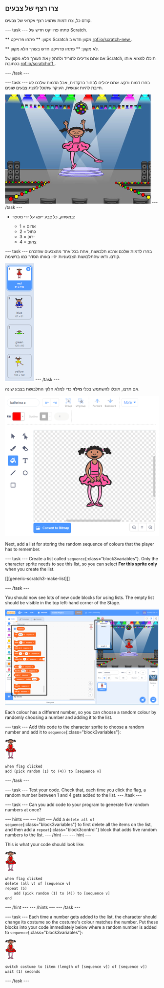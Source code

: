 ## צרו רצף של צבעים

קודם כל, צרו דמות שתציג רצף אקראי של צבעים.

\--- task \--- פתחו פרוייקט חדש של Scratch.

** מקוון: ** פתחו פרוייקט Scratch מקוון חדש ב [ rpf.io/scratch-new ](https://rpf.io/scratchon).

** לא מקוון: ** פתחו פרוייקט חדש בעורך הלא מקוון.

אם אתם צריכים להוריד ולהתקין את העורך הלא מקוון של Scratch, תוכלו למצוא אותו בכתובת [rpf.io/scratchoff ](https://rpf.io/scratchoff).

\--- /task \---

\--- task \--- בחרו דמות ורקע. אתם יכולים לבחור ברקדנית, אבל הדמות שלכם לא חייבת להיות אנושית, העיקר שתוכל להציג צבעים שונים.

![screenshot](images/colour-sprite.png) \--- /task \---

+ במשחק, כל צבע ייוצג על ידי מספר:
    
    + 1 = אדום
    + 2 = כחול
    + 3 = ירוק
    + 4 = צהוב

\--- task \--- בחרו לדמות שלכם ארבע תלבושות, אחת בכל אחד מהצבעים שהזכרנו קודם. ודאו שהתלבושות הצבעוניות יהיו באותו הסדר כמו ברשימה.

![screenshot](images/colour-costume.png) \--- /task \---

אם תרצו, תוכלו להשתמש בכלי **מילוי** כדי למלא חלקי התלבושת בצבע שונה.

![color-a-shape](images/color-a-shape.png)

Next, add a list for storing the random sequence of colours that the player has to remember.

\--- task \--- Create a list called `sequence`{:class="block3variables"}. Only the character sprite needs to see this list, so you can select **For this sprite only** when you create the list.

[[[generic-scratch3-make-list]]]

\--- /task \---

You should now see lots of new code blocks for using lists. The empty list should be visible in the top left-hand corner of the Stage.

![screenshot](images/colour-list-blocks-annotated.png)

Each colour has a different number, so you can choose a random colour by randomly choosing a number and adding it to the list.

\--- task \--- Add this code to the character sprite to choose a random number and add it to `sequence`{:class="block3variables"}:

![ballerina](images/ballerina.png)

```blocks3
when flag clicked
add (pick random (1) to (4)) to [sequence v]
```

\--- /task \---

\--- task \--- Test your code. Check that, each time you click the flag, a random number between 1 and 4 gets added to the list. \--- /task \---

\--- task \--- Can you add code to your program to generate five random numbers at once?

\--- hints \--- \--- hint \--- Add a `delete all of sequence`{:class="block3variables"} to first delete all the items on the list, and then add a `repeat`{:class="block3control"} block that adds five random numbers to the list. \--- /hint \--- \--- hint \---

This is what your code should look like:

![ballerina](images/ballerina.png)

```blocks3
when flag clicked
delete (all v) of [sequence v]
repeat (5)
    add (pick random (1) to (4)) to [sequence v]
end
```

\--- /hint \--- \--- /hints \--- \--- /task \---

\--- task \--- Each time a number gets added to the list, the character should change its costume so the costume's colour matches the number. Put these blocks into your code immediately below where a random number is added to `sequence`{:class="block3variables"}:

![ballerina](images/ballerina.png)

```blocks3
switch costume to (item (length of [sequence v]) of [sequence v])
wait (1) seconds
```

\--- /task \---